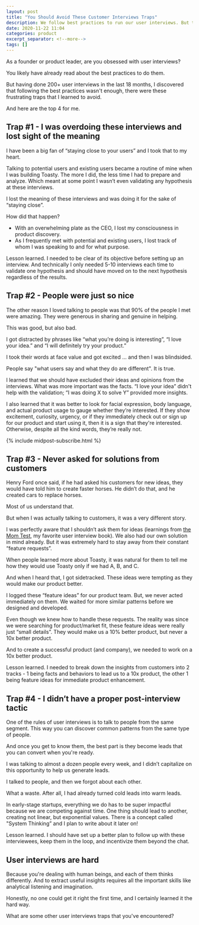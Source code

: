 ```yaml
---
layout: post
title: "You Should Avoid These Customer Interviews Traps"
description: We follow best practices to run our user interviews. But to be excellent at it, I discovered these frustrating traps that we should all try to avoid.
date: 2020-11-22 11:04
categories: product
excerpt_separator: <!--more-->
tags: []
---
```


As a founder or product leader, are you obsessed with user interviews?

You likely have already read about the best practices to do them.	

But having done 200+ user interviews in the last 18 months, I discovered that following the best practices wasn't enough, there were these frustrating traps that I learned to avoid. 

<!--more-->

And here are the top 4 for me.

## Trap #1 - I was overdoing these interviews and lost sight of the meaning

I have been a big fan of “staying close to your users” and I took that to my heart.

Talking to potential users and existing users became a routine of mine when I was building Toasty. The more I did, the less time I had to prepare and analyze. Which meant at some point I wasn’t even validating any hypothesis at these interviews.

I lost the meaning of these interviews and was doing it for the sake of “staying close”.

How did that happen?

* With an overwhelming plate as the CEO, I lost my consciousness in product discovery.
* As I frequently met with potential and existing users, I lost track of whom I was speaking to and for what purpose.

Lesson learned. I needed to be clear of its objective before setting up an interview. And technically I only needed 5-10 interviews each time to validate one hypothesis and should have moved on to the next hypothesis regardless of the results.

## Trap #2 - People were just so nice

The other reason I loved talking to people was that 90% of the people I met were amazing. They were generous in sharing and genuine in helping.

This was good, but also bad.

I got distracted by phrases like “what you’re doing is interesting”, “I love your idea.” and “I will definitely try your product.”

I took their words at face value and got excited … and then I was blindsided.

People say "what users say and what they do are different". It is true.

I learned that we should have excluded their ideas and opinions from the interviews. What was more important was the facts. “I love your idea” didn't help with the validation; “I was doing X to solve Y” provided more insights.

I also learned that it was better to look for facial expression, body language, and actual product usage to gauge whether they’re interested. If they show excitement, curiosity, urgency, or if they immediately check out or sign up for our product and start using it, then it is a sign that they're interested. Otherwise, despite all the kind words, they’re really not.

{% include midpost-subscribe.html %}

## Trap #3 - Never asked for solutions from customers

Henry Ford once said, if he had asked his customers for new ideas, they would have told him to create faster horses. He didn’t do that, and he created cars to replace horses.

Most of us understand that.

But when I was actually talking to customers, it was a very different story.

I was perfectly aware that I shouldn’t ask them for ideas (learnings from <a href="http://momtestbook.com/" target="_blank">the Mom Test</a>, my favorite user interview book). We also had our own solution in mind already. But it was extremely hard to stay away from their constant “feature requests”.

When people learned more about Toasty, it was natural for them to tell me how they would use Toasty only if we had A, B, and C.

And when I heard that, I got sidetracked. These ideas were tempting as they would make our product better.

I logged these “feature ideas” for our product team. But, we never acted immediately on them. We waited for more similar patterns before we designed and developed.

Even though we knew how to handle these requests. The reality was since we were searching for product/market fit, these feature ideas were really just “small details”. They would make us a 10% better product, but never a 10x better product.

And to create a successful product (and company), we needed to work on a 10x better product.

Lesson learned. I needed to break down the insights from customers into 2 tracks - 1 being facts and behaviors to lead us to a 10x product, the other 1 being feature ideas for immediate product enhancement.

## Trap #4 - I didn’t have a proper post-interview tactic

One of the rules of user interviews is to talk to people from the same segment. This way you can discover common patterns from the same type of people.

And once you get to know them, the best part is they become leads that you can convert when you're ready.

I was talking to almost a dozen people every week, and I didn’t capitalize on this opportunity to help us generate leads.

I talked to people, and then we forgot about each other.

What a waste. After all, I had already turned cold leads into warm leads.

In early-stage startups, everything we do has to be super impactful because we are competing against time. One thing should lead to another, creating not linear, but exponential values. There is a concept called "System Thinking” and I plan to write about it later on!

Lesson learned. I should have set up a better plan to follow up with these interviewees, keep them in the loop, and incentivize them beyond the chat.

## User interviews are hard

Because you're dealing with human beings, and each of them thinks differently. And to extract useful insights requires all the important skills like analytical listening and imagination.

Honestly, no one could get it right the first time, and I certainly learned it the hard way.

What are some other user interviews traps that you've encountered?


